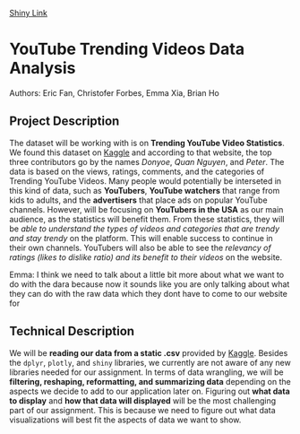[Shiny Link](https://cforbes1.shinyapps.io/yt-trending-data-analysis/)

# YouTube Trending Videos Data Analysis
Authors: Eric Fan, Christofer Forbes, Emma Xia, Brian Ho

## Project Description
The dataset will be working with is on **Trending YouTube Video Statistics**. We found this dataset on [Kaggle](https://www.kaggle.com/datasnaek/youtube-new/data) and according to that website, the top three contributors go by the names _Donyoe_, _Quan Nguyen_, and _Peter_. The data is based on the views, ratings, comments, and the categories of Trending YouTube Videos. Many people would potentially be interseted in this kind of data, such as **YouTubers**, **YouTube watchers** that range from kids to adults, and the **advertisers** that place ads on popular YouTube channels. However, will be focusing on **YouTubers in the USA** as our main audience, as the statistics will benefit them. From these statistics, they will be _able to understand the types of videos and categories that are trendy and stay trendy_ on the platform. This will enable success to continue in their own channels. YouTubers will also be able to see the _relevancy of ratings (likes to dislike ratio) and its benefit to their videos_ on the website.

Emma: I think we need to talk about a little bit more about what we want to do with the dara because now it sounds like you are only talking about what they can do with the raw data which they dont have to come to our website for

## Technical Description
We will be **reading our data from a static .csv** provided by [Kaggle](https://www.kaggle.com/datasnaek/youtube-new/data). Besides the `dplyr`, `plotly`, and `shiny` libraries, we currently are not aware of any new libraries needed for our assignment. In terms of data wrangling, we will be **filtering, reshaping, reformatting, and summarizing data** depending on the aspects we decide to add to our application later on. Figuring out **what data to display** and **how that data will displayed** will be the most challenging part of our assignment. This is because we need to figure out what data visualizations will best fit the aspects of data we want to show.

